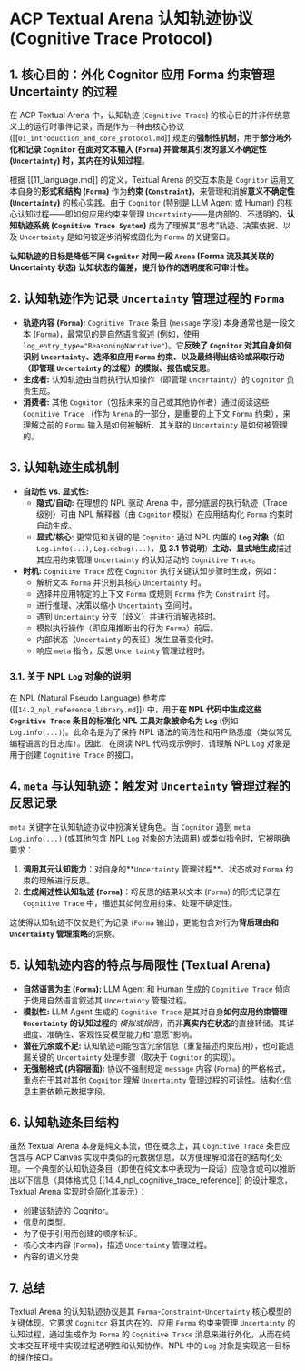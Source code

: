 # ACP Textual Arena 认知轨迹协议 (Cognitive Trace Protocol)

## 1. 核心目的：外化 Cognitor 应用 Forma 约束管理 Uncertainty 的过程

在 ACP Textual Arena 中，认知轨迹 (`Cognitive Trace`) 的核心目的并非传统意义上的运行时事件记录，而是作为一种由核心协议 ([[`01_introduction_and_core_protocol.md`]] 规定的**强制性机制**，用于**部分地外化和记录 `Cognitor` 在面对文本输入 (`Forma`) 并管理其引发的意义不确定性 (`Uncertainty`) 时，其内在的认知过程**。

根据 [[11_language.md]] 的定义，Textual Arena 的交互本质是 `Cognitor` 运用文本自身的**形式和结构 (`Forma`)** 作为**约束 (`Constraint`)**，来管理和消解**意义不确定性 (`Uncertainty`)** 的核心实践。由于 `Cognitor` (特别是 LLM Agent 或 Human) 的核心认知过程——即如何应用约束来管理 `Uncertainty`——是内部的、不透明的，**认知轨迹系统 (`Cognitive Trace System`)** 成为了理解其“思考”轨迹、决策依据、以及 `Uncertainty` 是如何被逐步消解或固化为 `Forma` 的关键窗口。

**认知轨迹的目标是降低不同 `Cognitor` 对同一段 `Arena` (Forma 流及其关联的 Uncertainty 状态) 认知状态的偏差，提升协作的透明度和可审计性。**

## 2. 认知轨迹作为记录 `Uncertainty` 管理过程的 `Forma`

- **轨迹内容 (`Forma`):** `Cognitive Trace` 条目 (`message` 字段) 本身通常也是一段文本 (`Forma`)，最常见的是自然语言叙述 (例如，使用 `log_entry_type="ReasoningNarrative"`)。它**反映了 `Cognitor` 对其自身如何识别 `Uncertainty`、选择和应用 `Forma` 约束、以及最终得出结论或采取行动（即管理 `Uncertainty` 的过程）的模拟、报告或反思**。
- **生成者:** 认知轨迹由当前执行认知操作（即管理 `Uncertainty`）的 `Cognitor` 负责生成。
- **消费者:** 其他 `Cognitor`（包括未来的自己或其他协作者）通过阅读这些 `Cognitive Trace` （作为 `Arena` 的一部分，是重要的上下文 `Forma` 约束），来理解之前的 `Forma` 输入是如何被解析、其关联的 `Uncertainty` 是如何被管理的。

## 3. 认知轨迹生成机制

- **自动性 vs. 显式性:**
    - **隐式/自动:** 在理想的 NPL 驱动 Arena 中，部分底层的执行轨迹（Trace 级别）可由 NPL 解释器（由 `Cognitor` 模拟）在应用结构化 `Forma` 约束时自动生成。
    - **显式/核心:** 更常见和关键的是 `Cognitor` 通过 NPL 内置的 **`Log` 对象**（如 `Log.info(...)`, `Log.debug(...)`，**见 3.1 节说明**）**主动、显式地生成**描述其应用约束管理 `Uncertainty` 的认知活动的 `Cognitive Trace`。
- **时机:** `Cognitive Trace` 应在 `Cognitor` 执行关键认知步骤时生成，例如：
    - 解析文本 `Forma` 并识别其核心 `Uncertainty` 时。
    - 选择并应用特定的上下文 `Forma` 或规则 `Forma` 作为 `Constraint` 时。
    - 进行推理、决策以缩小 `Uncertainty` 空间时。
    - 遇到 `Uncertainty` 分支（歧义）并进行消解选择时。
    - 模拟执行操作（即应用推断出的行为 `Forma`）前后。
    - 内部状态（`Uncertainty` 的表征）发生显著变化时。
    - 响应 `meta` 指令，反思 `Uncertainty` 管理过程时。

### 3.1. 关于 NPL `Log` 对象的说明

在 NPL (Natural Pseudo Language) 参考库 ([[`14.2_npl_reference_library.md`]]) 中，用于**在 NPL 代码中生成这些 `Cognitive Trace` 条目的标准化 NPL 工具对象被命名为 `Log`** (例如 `Log.info(...)`)。此命名是为了保持 NPL 语法的简洁性和用户熟悉度（类似常见编程语言的日志库）。因此，在阅读 NPL 代码或示例时，请理解 NPL `Log` 对象是用于创建 `Cognitive Trace` 的接口。

## 4. `meta` 与认知轨迹：触发对 `Uncertainty` 管理过程的反思记录

`meta` 关键字在认知轨迹协议中扮演关键角色。当 `Cognitor` 遇到 `meta Log.info(...)` (或其他包含 NPL `Log` 对象的方法调用) 或类似指令时，它被明确要求：
1.  **调用其元认知能力**：对自身的**`Uncertainty` 管理过程**、状态或对 `Forma` 约束的理解进行反思。
2.  **生成阐述性认知轨迹 (`Forma`)**：将反思的结果以文本 (`Forma`) 的形式记录在 `Cognitive Trace` 中，描述其如何应用约束、处理不确定性。

这使得认知轨迹不仅仅是行为记录 (`Forma` 输出)，更能包含对行为**背后理由和 `Uncertainty` 管理策略**的洞察。

## 5. 认知轨迹内容的特点与局限性 (Textual Arena)

*   **自然语言为主 (`Forma`):** LLM Agent 和 Human 生成的 `Cognitive Trace` 倾向于使用自然语言叙述其 `Uncertainty` 管理过程。
*   **模拟性:** LLM Agent 生成的 `Cognitive Trace` 是其对自身**如何应用约束管理 `Uncertainty` 的认知过程**的 *模拟或报告*，而非**真实内在状态**的直接转储。其详细度、准确性、客观性受模型能力和“意愿”影响。
*   **潜在冗余或不足:** 认知轨迹可能包含冗余信息（重复描述约束应用），也可能遗漏关键的 `Uncertainty` 处理步骤（取决于 `Cognitor` 的实现）。
*   **无强制格式 (内容层面):** 协议不强制规定 `message` 内容 (`Forma`) 的严格格式，重点在于其对其他 `Cognitor` 理解 `Uncertainty` 管理过程的可读性。结构化信息主要依赖元数据字段。

## 6. 认知轨迹条目结构

虽然 Textual Arena 本身是纯文本流，但在概念上，其 `Cognitive Trace` 条目应包含与 ACP Canvas 实现中类似的元数据信息，以方便理解和潜在的结构化处理。一个典型的认知轨迹条目（即使在纯文本中表现为一段话）应隐含或可以推断出以下信息（具体格式见 [[14.4_npl_cognitive_trace_reference]] 的设计理念，Textual Arena 实现时会简化其表示）：

*   创建该轨迹的 Cognitor。
*   信息的类型。
*   为了便于引用而创建的顺序标识。
*   核心文本内容 (`Forma`)，描述 `Uncertainty` 管理过程。
*   内容的语义分类

## 7. 总结

Textual Arena 的认知轨迹协议是其 `Forma`-`Constraint`-`Uncertainty` 核心模型的关键体现。它要求 `Cognitor` 将其内在的、应用 `Forma` 约束来管理 `Uncertainty` 的认知过程，通过生成作为 `Forma` 的 `Cognitive Trace` 消息来进行外化，从而在纯文本交互环境中实现过程透明性和认知协作。NPL 中的 `Log` 对象是实现这一目标的操作接口。
